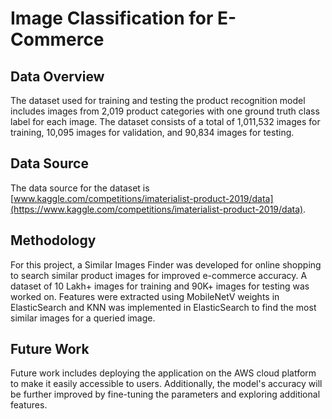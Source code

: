 # Image Classification for E-Commerce

## Data Overview
The dataset used for training and testing the product recognition model includes images from 2,019 product categories with one ground truth class label for each image. The dataset consists of a total of 1,011,532 images for training, 10,095 images for validation, and 90,834 images for testing.

## Data Source
The data source for the dataset is [www.kaggle.com/competitions/imaterialist-product-2019/data](https://www.kaggle.com/competitions/imaterialist-product-2019/data).

## Methodology
For this project, a Similar Images Finder was developed for online shopping to search similar product images for improved e-commerce accuracy. A dataset of 10 Lakh+ images for training and 90K+ images for testing was worked on. Features were extracted using MobileNetV weights in ElasticSearch and KNN was implemented in ElasticSearch to find the most similar images for a queried image.

## Future Work
Future work includes deploying the application on the AWS cloud platform to make it easily accessible to users. Additionally, the model's accuracy will be further improved by fine-tuning the parameters and exploring additional features.
